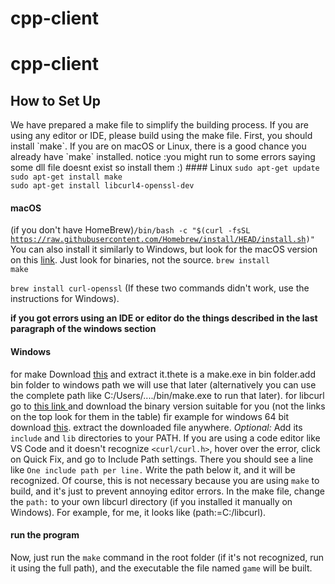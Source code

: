 # cpp-client
<h1> cpp-client</h1>
<h2>How to Set Up</h2>
We have prepared a make file to simplify the building process. If you are using any editor or IDE, please build using the make file. First, you should install `make`. If you are on macOS or Linux, there is a good chance you already have `make` installed.
notice :you might run to some errors saying some dll file doesnt exist so install them :)
#### Linux
<code>sudo apt-get update</code><br>
<code>sudo apt-get install make</code><br>
<code>sudo apt-get install libcurl4-openssl-dev</code><br>

#### macOS
(if you don't have HomeBrew)<code>/bin/bash -c "$(curl -fsSL https://raw.githubusercontent.com/Homebrew/install/HEAD/install.sh)"</code><br>
You can also install it similarly to Windows, but look for the macOS version on this <a href="https://www.gnu.org/software/make/">link</a>. Just look for binaries, not the source.
<code>brew install make</code>

<code>brew install curl-openssl</code>
(If these two commands didn't work, use the instructions for Windows).

<strong>if you got errors using an IDE or editor do the things described in the last paragraph of the windows section</strong>
#### Windows

for make Download <a href="https://sourceforge.net/projects/gnuwin32/files/make/3.81/make-3.81-bin.zip/download?use_mirror=netactuate&download=&failedmirror=deac-riga.dl.sourceforge.net">this</a> and extract it.thete is a make.exe in bin folder.add bin folder to windows path we will use that later (alternatively you can use the complete path like C:/Users/..../bin/make.exe to run that later).
for libcurl go to <a href="https://curl.se/download.html">this link </a> and download the binary version suitable for you (not the links on the top look for them in the table)
fir example for windows 64 bit download <a href="https://curl.se/windows/dl-8.2.1_8/curl-8.2.1_8-win64-mingw.zip">this</a>.
extract the downloaded file anywhere.
<em>Optional:</em> Add its `include` and `lib` directories to your PATH.
If you are using a code editor like VS Code and it doesn't recognize `<curl/curl.h>`, hover over the error, click on Quick Fix, and go to Include Path settings. There you should see a line like <code>One include path per line.</code> Write the path below it, and it will be recognized. Of course, this is not necessary because you are using `make` to build, and it's just to prevent annoying editor errors.
In the make file, change the `path:` to your own libcurl directory (if you installed it manually on Windows). For example, for me, it looks like (path:=C:/libcurl).


#### run the program
Now, just run the `make` command in the root folder (if it's not recognized, run it using the full path), and the executable the file named `game` will be built.
